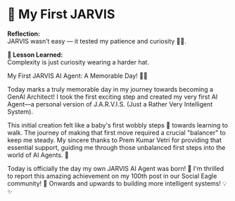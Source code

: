 # 🤖 My First JARVIS

**Reflection:**  
JARVIS wasn’t easy — it tested my patience and curiosity 🧠🔥.

**💭 Lesson Learned:**  
Complexity is just curiosity wearing a harder hat.

My First JARVIS AI Agent: A Memorable Day! 🚀🤖

Today marks a truly memorable day in my journey towards becoming a GenAI Architect! I took the first exciting step and created my very first AI Agent—a personal version of J.A.R.V.I.S. (Just a Rather Very Intelligent System).

This initial creation felt like a baby's first wobbly steps 👶 towards learning to walk. The journey of making that first move required a crucial "balancer" to keep me steady. My sincere thanks to Prem Kumar Vetri for providing that essential support, guiding me through those unbalanced first steps into the world of AI Agents. 🙏

Today is officially the day my own JARVIS AI Agent was born! 🥳 I'm thrilled to report this amazing achievement on my 100th post in our Social Eagle community! 💯 Onwards and upwards to building more intelligent systems! 💡✨
